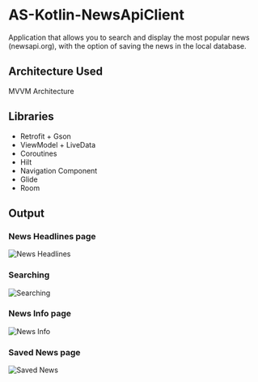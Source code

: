 # AS-Kotlin-NewsApiClient
Application that allows you to search and display the most popular news (newsapi.org), with the option of saving the news in the local database.

## Architecture Used
MVVM Architecture

## Libraries
- Retrofit + Gson
- ViewModel + LiveData
- Coroutines
- Hilt
- Navigation Component
- Glide
- Room

## Output
 ### News Headlines page
![News Headlines](Images/News_Headlines.jpg)

 ### Searching
![Searching](Images/Searching.jpg)

 ### News Info page
![News Info](Images/News_Info_Page.jpg)

 ### Saved News page
![Saved News](Images/Saved_News_Page.jpg)
